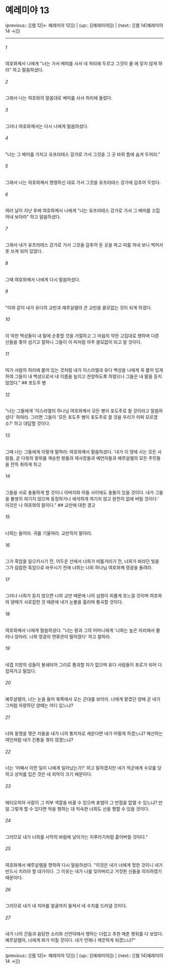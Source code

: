 # 예레미야 13

(previous:: [[렘 12|← 예레미야 12]]) | (up:: [[예레미야]]) | (next:: [[렘 14|예레미야 14 →]])

***




###### 1 

여호와께서 나에게 "너는 가서 베띠를 사서 네 허리에 두르고 그것이 물 에 닿지 않게 하라" 하고 말씀하셨다. 



###### 2 

그래서 나는 여호와의 말씀대로 베띠를 사서 허리에 둘렀다. 



###### 3 

그러나 여호와께서는 다시 나에게 말씀하셨다. 



###### 4 

"너는 그 베띠를 가지고 유프라테스 강가로 가서 그것을 그 곳 바위 틈에 숨겨 두어라." 



###### 5 

그래서 나는 여호와께서 명령하신 대로 가서 그것을 유프라테스 강가에 감추어 두었다. 



###### 6 

여러 날이 지난 후에 여호와께서 나에게 "너는 유프라테스 강가로 가서 그 베띠를 끄집어내 보아라" 하고 말씀하셨다. 



###### 7 

그래서 내가 유프라테스 강가로 가서 그것을 감추어 둔 곳을 파고 띠를 꺼내 보니 썩어서 못 쓰게 되어 있었다. 



###### 8 

그때 여호와께서 나에게 다시 말씀하셨다. 



###### 9 

"이와 같이 내가 유다의 교만과 예루살렘의 큰 교만을 쓸모없는 것이 되게 하겠다. 



###### 10 

이 악한 백성들이 내 말에 순종할 것을 거절하고 그 마음의 악한 고집대로 행하며 다른 신들을 좇아 섬기고 절하니 그들이 이 띠처럼 아주 쓸모없이 되고 말 것이다. 



###### 11 

띠가 사람의 허리에 붙어 있는 것처럼 내가 이스라엘과 유다 백성을 나에게 꼭 붙어 있게 하여 그들이 내 백성으로서 내 이름을 높이고 찬양하도록 하였으나 그들은 내 말을 듣지 않았다." ## 포도주 병 



###### 12 

"너는 그들에게 '이스라엘의 하나님 여호와께서 모든 병이 포도주로 찰 것이라고 말씀하셨다' 하여라. 그러면 그들이 '모든 포도주 병이 포도주로 찰 것을 우리가 어찌 모르겠소?' 하고 대답할 것이다. 



###### 13 

그때 너는 그들에게 이렇게 말하라: 여호와께서 말씀하셨다. '내가 이 땅에 사는 모든 사람들, 곧 다윗의 왕위를 계승한 왕들과 제사장들과 예언자들과 예루살렘의 모든 주민들을 잔뜩 취하게 하고 



###### 14 

그들을 서로 충돌하게 할 것이니 아버지와 아들 사이에도 충돌이 있을 것이다. 내가 그들을 불쌍히 여기지 않으며 동정하거나 애석하게 여기지 않고 완전히 없애 버릴 것이다.' 이것은 나 여호와의 말이다." ## 교만에 대한 경고 



###### 15 

너희는 들어라. 귀를 기울여라. 교만하지 말아라. 



###### 16 

그가 흑암을 일으키시기 전, 어두운 산에서 너희가 비틀거리기 전, 너희가 바라던 빛을 그가 캄캄한 흑암으로 바꾸시기 전에 너희는 너희 하나님 여호와께 영광을 돌려라. 



###### 17 

그러나 너희가 듣지 않으면 너희 교만 때문에 나의 심령이 외롭게 흐느낄 것이며 여호와의 양떼가 사로잡힌 것 때문에 내가 눈물을 흘리며 통곡할 것이다. 



###### 18 

여호와께서 나에게 말씀하셨다. "너는 왕과 그의 어머니에게 '너희는 높은 자리에서 물러나 앉아라. 너희 영광의 면류관이 떨어졌다' 하고 말하라. 



###### 19 

네겝 지방의 성들이 봉쇄되어 그리로 통과할 자가 없으며 유다 사람들이 포로가 되어 다 잡혀가고 말았다. 



###### 20 

예루살렘아, 너는 눈을 들어 북쪽에서 오는 군대를 보아라. 너에게 맡겼던 양떼 곧 네가 그처럼 자랑하던 양떼는 어디 있느냐? 



###### 21 

너와 동맹을 맺은 자들을 내가 너의 통치자로 세운다면 네가 어떻게 하겠느냐? 해산하는 여인처럼 네가 진통을 겪지 않겠느냐? 



###### 22 

너는 '어째서 이런 일이 나에게 일어났는가?' 하고 말하겠지만 네가 적군에게 수모를 당하고 상처를 입은 것은 네 죄악이 크기 때문이다. 



###### 23 

에티오피아 사람이 그 피부 색깔을 바꿀 수 있으며 표범이 그 반점을 없앨 수 있느냐? 만일 그렇게 할 수 있다면 악을 행하는 데 익숙한 너희도 선을 행할 수 있을 것이다. 



###### 24 

그러므로 내가 너희를 사막의 바람에 날아가는 지푸라기처럼 흩어버릴 것이다." 



###### 25 

여호와께서 예루살렘을 향하여 다시 말씀하셨다. "이것은 내가 너에게 정한 것이니 네가 반드시 치러야 할 대가이다. 그 이유는 네가 나를 잊어버리고 거짓된 신들을 의지하였기 때문이다. 



###### 26 

그러므로 내가 네 치마를 얼굴까지 들쳐서 네 수치를 드러낼 것이다. 



###### 27 

내가 너의 간음과 음탕한 소리와 산언덕에서 행하는 더럽고 추한 매춘 행위를 다 보았다. 예루살렘아, 너에게 화가 미칠 것이다. 네가 언제나 깨끗하게 되겠느냐?"

***

(previous:: [[렘 12|← 예레미야 12]]) | (up:: [[예레미야]]) | (next:: [[렘 14|예레미야 14 →]])
